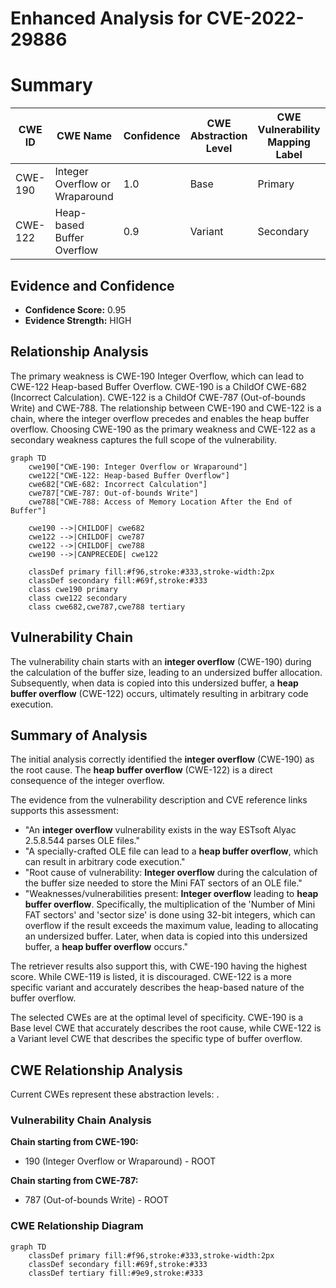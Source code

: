 # Enhanced Analysis for CVE-2022-29886

# Summary
| CWE ID | CWE Name | Confidence | CWE Abstraction Level | CWE Vulnerability Mapping Label | CWE-Vulnerability Mapping Notes |
|---|---|---|---|---|---|
| CWE-190 | Integer Overflow or Wraparound | 1.0 | Base | Primary | Allowed |
| CWE-122 | Heap-based Buffer Overflow | 0.9 | Variant | Secondary | Allowed |

## Evidence and Confidence

*   **Confidence Score:** 0.95
*   **Evidence Strength:** HIGH

## Relationship Analysis
The primary weakness is CWE-190 Integer Overflow, which can lead to CWE-122 Heap-based Buffer Overflow. CWE-190 is a ChildOf CWE-682 (Incorrect Calculation). CWE-122 is a ChildOf CWE-787 (Out-of-bounds Write) and CWE-788. The relationship between CWE-190 and CWE-122 is a chain, where the integer overflow precedes and enables the heap buffer overflow. Choosing CWE-190 as the primary weakness and CWE-122 as a secondary weakness captures the full scope of the vulnerability.

```mermaid
graph TD
    cwe190["CWE-190: Integer Overflow or Wraparound"]
    cwe122["CWE-122: Heap-based Buffer Overflow"]
    cwe682["CWE-682: Incorrect Calculation"]
    cwe787["CWE-787: Out-of-bounds Write"]
    cwe788["CWE-788: Access of Memory Location After the End of Buffer"]

    cwe190 -->|CHILDOF| cwe682
    cwe122 -->|CHILDOF| cwe787
    cwe122 -->|CHILDOF| cwe788
    cwe190 -->|CANPRECEDE| cwe122

    classDef primary fill:#f96,stroke:#333,stroke-width:2px
    classDef secondary fill:#69f,stroke:#333
    class cwe190 primary
    class cwe122 secondary
    class cwe682,cwe787,cwe788 tertiary
```

## Vulnerability Chain
The vulnerability chain starts with an **integer overflow** (CWE-190) during the calculation of the buffer size, leading to an undersized buffer allocation. Subsequently, when data is copied into this undersized buffer, a **heap buffer overflow** (CWE-122) occurs, ultimately resulting in arbitrary code execution.

## Summary of Analysis
The initial analysis correctly identified the **integer overflow** (CWE-190) as the root cause. The **heap buffer overflow** (CWE-122) is a direct consequence of the integer overflow.

The evidence from the vulnerability description and CVE reference links supports this assessment:

*   "An **integer overflow** vulnerability exists in the way ESTsoft Alyac 2.5.8.544 parses OLE files."
*   "A specially-crafted OLE file can lead to a **heap buffer overflow**, which can result in arbitrary code execution."
*   "Root cause of vulnerability: **Integer overflow** during the calculation of the buffer size needed to store the Mini FAT sectors of an OLE file."
*   "Weaknesses/vulnerabilities present: **Integer overflow** leading to **heap buffer overflow**. Specifically, the multiplication of the 'Number of Mini FAT sectors' and 'sector size' is done using 32-bit integers, which can overflow if the result exceeds the maximum value, leading to allocating an undersized buffer. Later, when data is copied into this undersized buffer, a **heap buffer overflow** occurs."

The retriever results also support this, with CWE-190 having the highest score. While CWE-119 is listed, it is discouraged. CWE-122 is a more specific variant and accurately describes the heap-based nature of the buffer overflow.

The selected CWEs are at the optimal level of specificity. CWE-190 is a Base level CWE that accurately describes the root cause, while CWE-122 is a Variant level CWE that describes the specific type of buffer overflow.


## CWE Relationship Analysis

Current CWEs represent these abstraction levels: .


### Vulnerability Chain Analysis

**Chain starting from CWE-190:**
- 190 (Integer Overflow or Wraparound) - ROOT


**Chain starting from CWE-787:**
- 787 (Out-of-bounds Write) - ROOT



### CWE Relationship Diagram

```mermaid
graph TD
    classDef primary fill:#f96,stroke:#333,stroke-width:2px
    classDef secondary fill:#69f,stroke:#333
    classDef tertiary fill:#9e9,stroke:#333
```